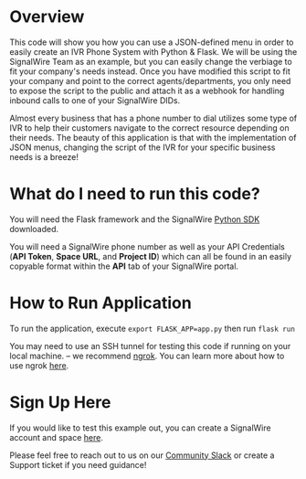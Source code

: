 # Overview 
This code will show you how you can use a JSON-defined menu in order to easily create an IVR Phone System with Python & Flask. 
We will be using the SignalWire Team as an example, but you can easily change the verbiage to fit your company's needs instead. 
Once you have modified this script to fit your company and point to the correct agents/departments, you only need to expose 
the script to the public and attach it as a webhook for handling inbound calls to one of your SignalWire DIDs. 

Almost every business that has a phone number to dial utilizes some type of IVR to help their customers navigate to the correct resource depending on their needs. The beauty of this application is that with the implementation of JSON menus, changing the script of the IVR for your specific business needs is a breeze!

# What do I need to run this code?

You will need the Flask framework and the SignalWire [Python SDK](https://developer.signalwire.com/compatibility-api/reference/client-libraries-and-sdks#python) downloaded.

You will need a SignalWire phone number as well as your API Credentials (**API Token**, **Space URL**, and **Project ID**) which can all be found in an easily copyable format within the **API** tab of your SignalWire portal. 

# How to Run Application

To run the application, execute `export FLASK_APP=app.py` then run `flask run`

You may need to use an SSH tunnel for testing this code if running on your local machine. – we recommend [ngrok](https://ngrok.com/). You can learn more about how to use ngrok [here](https://developer.signalwire.com/apis/docs/how-to-test-webhooks-with-ngrok).

# Sign Up Here

If you would like to test this example out, you can create a SignalWire account and space [here](https://m.signalwire.com/signups/new?s=1).

Please feel free to reach out to us on our [Community Slack](https://signalwire.community/) or create a Support ticket if you need guidance!